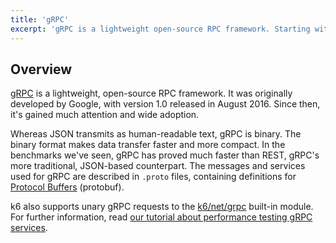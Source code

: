 ```yaml
---
title: 'gRPC'
excerpt: 'gRPC is a lightweight open-source RPC framework. Starting with k6 v0.29.0, we support unary gRPC requests.'
---
```


## Overview

[gRPC](https://grpc.io/) is a lightweight, open-source RPC framework.
It was originally developed by Google, with version 1.0 released in August 2016.
Since then, it's gained much attention and wide adoption.

Whereas JSON transmits as human-readable text, gRPC is binary.
The binary format makes data transfer faster and more compact.
In the benchmarks we've seen, gRPC has proved much faster than REST, gRPC's more traditional, JSON-based counterpart.
The messages and services used for gRPC are described in `.proto` files, containing definitions for [Protocol Buffers](https://en.wikipedia.org/wiki/Protocol_Buffers) (protobuf).

k6 also supports unary gRPC requests to the [k6/net/grpc](/javascript-api/k6-net-grpc) built-in module.
For further information, read [our tutorial about performance testing gRPC services](https://k6.io/blog/performance-testing-grpc-services/).
